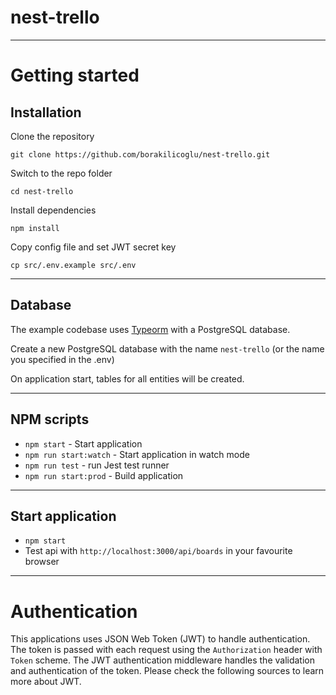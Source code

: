 # nest-trello

---

# Getting started

## Installation

Clone the repository

    git clone https://github.com/borakilicoglu/nest-trello.git

Switch to the repo folder

    cd nest-trello

Install dependencies

    npm install

Copy config file and set JWT secret key

    cp src/.env.example src/.env

---

## Database

The example codebase uses [Typeorm](http://typeorm.io/) with a PostgreSQL database.

Create a new PostgreSQL database with the name `nest-trello` (or the name you specified in the .env)

On application start, tables for all entities will be created.

---

## NPM scripts

- `npm start` - Start application
- `npm run start:watch` - Start application in watch mode
- `npm run test` - run Jest test runner
- `npm run start:prod` - Build application

---

## Start application

- `npm start`
- Test api with `http://localhost:3000/api/boards` in your favourite browser

---

# Authentication

This applications uses JSON Web Token (JWT) to handle authentication. The token is passed with each request using the `Authorization` header with `Token` scheme. The JWT authentication middleware handles the validation and authentication of the token. Please check the following sources to learn more about JWT.
